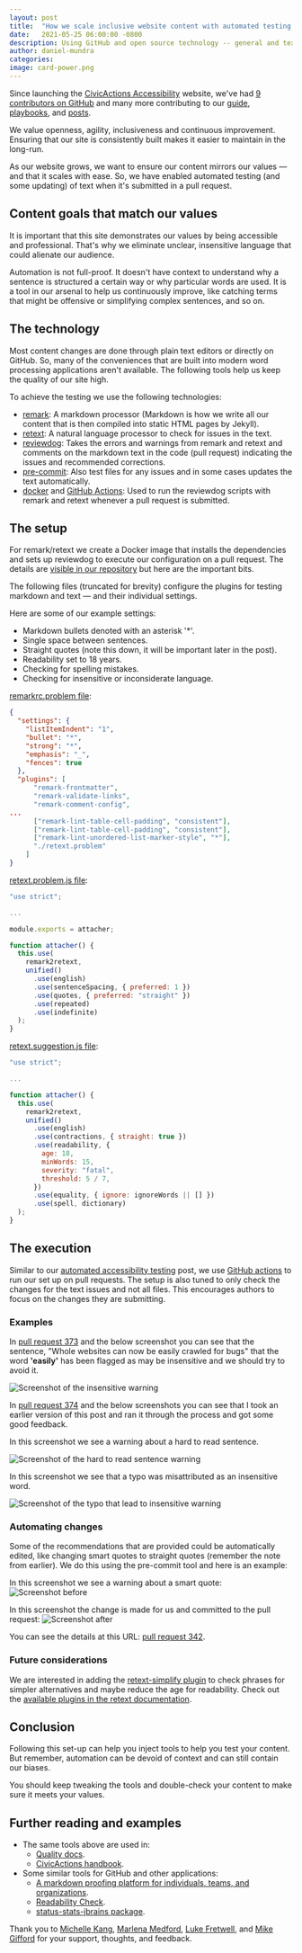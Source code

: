 ```yaml
---
layout: post
title:  "How we scale inclusive website content with automated testing and open source tools"
date:   2021-05-25 06:00:00 -0800
description: Using GitHub and open source technology -- general and text-specific -- we created a continuous text feedback mechanism to help ensure our content meets out standards.
author: daniel-mundra
categories: 
image: card-power.png
---
```


Since launching the [CivicActions Accessibility](https://accessibility.civicactions.com/) website, we've had [9 contributors on GitHub](https://github.com/CivicActions/accessibility) and many more contributing to our [guide](/guide), [playbooks](/playbook), and [posts](/news).

We value openness, agility, inclusiveness and continuous improvement. Ensuring that our site is consistently built makes it easier to maintain in the long-run.

As our website grows, we want to ensure our content mirrors our values — and that it scales with ease. So, we have enabled automated testing (and some updating) of text when it's submitted in a pull request.

## Content goals that match our values

It is important that this site demonstrates our values by being accessible and professional. That's why we eliminate unclear, insensitive language that could alienate our audience.

Automation is not full-proof. It doesn't have context to understand why a sentence is structured a certain way or why particular words are used. It is a tool in our arsenal to help us continuously improve, like catching terms that might be offensive or simplifying complex sentences, and so on.

## The technology

Most content changes are done through plain text editors or directly on GitHub. So, many of the conveniences that are built into modern word processing applications aren't available. The following tools help us keep the quality of our site high.

To achieve the testing we use the following technologies:
* [remark](https://github.com/remarkjs/remark): A markdown processor (Markdown is how we write all our content that is then compiled into static HTML pages by Jekyll).
* [retext](https://github.com/retextjs/retext): A natural language processor to check for issues in the text.
* [reviewdog](https://github.com/reviewdog/reviewdog): Takes the errors and warnings from remark and retext and comments on the markdown text in the code (pull request) indicating the issues and recommended corrections.
* [pre-commit](https://pre-commit.com/): Also test files for any issues and in some cases updates the text automatically.
* [docker](https://www.docker.com/) and [GitHub Actions](https://github.com/features/actions): Used to run the reviewdog scripts with remark and retext whenever a pull request is submitted.

## The setup

For remark/retext we create a Docker image that installs the dependencies and sets up reviewdog to execute our configuration on a pull request. The details are [visible in our repository](https://github.com/CivicActions/accessibility/tree/main/lint) but here are the important bits.

The following files (truncated for brevity) configure the plugins for testing markdown and text — and their individual settings. 

Here are some of our example settings:
* Markdown bullets denoted with an asterisk '*'.
* Single space between sentences.
* Straight quotes (note this down, it will be important later in the post).
* Readability set to 18 years.
* Checking for spelling mistakes.
* Checking for insensitive or inconsiderate language.

[remarkrc.problem file](https://github.com/CivicActions/accessibility/blob/main/lint/config/remarkrc.problem):
```json
{
  "settings": {
    "listItemIndent": "1",
    "bullet": "*",
    "strong": "*",
    "emphasis": "_",
    "fences": true
  },
  "plugins": [
      "remark-frontmatter",
      "remark-validate-links",
      "remark-comment-config",
...
      ["remark-lint-table-cell-padding", "consistent"],
      ["remark-lint-table-cell-padding", "consistent"],
      ["remark-lint-unordered-list-marker-style", "*"],
      "./retext.problem"
    ]
}
```

[retext.problem.js file](https://github.com/CivicActions/accessibility/blob/main/lint/config/retext.problem.js):
```javascript
"use strict";

...

module.exports = attacher;

function attacher() {
  this.use(
    remark2retext,
    unified()
      .use(english)
      .use(sentenceSpacing, { preferred: 1 })
      .use(quotes, { preferred: "straight" })
      .use(repeated)
      .use(indefinite)
  );
}
```

[retext.suggestion.js file](https://github.com/CivicActions/accessibility/blob/main/lint/config/retext.suggestion.js):
```javascript
"use strict";

...

function attacher() {
  this.use(
    remark2retext,
    unified()
      .use(english)
      .use(contractions, { straight: true })
      .use(readability, {
        age: 18,
        minWords: 15,
        severity: "fatal",
        threshold: 5 / 7,
      })
      .use(equality, { ignore: ignoreWords || [] })
      .use(spell, dictionary)
  );
}
```

## The execution

Similar to our [automated accessibility testing](/posts/automated-accessibility-testing-leveraging-github-actions-and-pa11y-ci-with-axe) post, we use [GitHub actions](https://github.com/CivicActions/accessibility/blob/main/.github/workflows/reviewdog.yml) to run our set up on pull requests. The setup is also tuned to only check the changes for the text issues and not all files. This encourages authors to focus on the changes they are submitting.

### Examples

In [pull request 373](https://github.com/CivicActions/accessibility/pull/373/files) and the below screenshot you can see that the sentence, "Whole websites can now be easily crawled for bugs" that the word **'easily'** has been flagged as may be insensitive and we should try to avoid it.

![Screenshot of the insensitive warning](/assets/img/insensitive-text-warning.png)

In [pull request 374](https://github.com/CivicActions/accessibility/pull/374/files) and the below screenshots you can see that I took an earlier version of this post and ran it through the process and got some good feedback.

In this screenshot we see a warning about a hard to read sentence.

![Screenshot of the hard to read sentence warning](/assets/img/hard-to-read-sentence-warning.png)

In this screenshot we see that a typo was misattributed as an insensitive word.

![Screenshot of the typo that lead to insensitive warning](/assets/img/typo-lead-to-insensitive-warning.png)

### Automating changes

Some of the recommendations that are provided could be automatically edited, like changing smart quotes to straight quotes (remember the note from earlier). We do this using the pre-commit tool and here is an example:

In this screenshot we see a warning about a smart quote:
![Screenshot before](/assets/img/smart-quote-warning.png)

In this screenshot the change is made for us and committed to the pull request:
![Screenshot after](/assets/img/smark-quote-fix.png)

You can see the details at this URL: [pull request 342](https://github.com/CivicActions/accessibility/pull/342).

### Future considerations

We are interested in adding the [retext-simplify plugin](https://github.com/retextjs/retext-simplify) to check phrases for simpler alternatives and maybe reduce the age for readability. Check out the [available plugins in the retext documentation](https://github.com/retextjs/retext/blob/main/doc/plugins.md).

## Conclusion

Following this set-up can help you inject tools to help you test your content. But remember, automation can be devoid of context and can still contain our biases. 

You should keep tweaking the tools and double-check your content to make sure it meets your values.

## Further reading and examples
* The same tools above are used in:
  * [Quality docs](https://github.com/sparkartgroup/quality-docs/).
  * [CivicActions handbook](https://github.com/CivicActions/handbook).
* Some similar tools for GitHub and other applications:
  * [A markdown proofing platform for individuals, teams, and organizations](https://github.com/ritterim/markdown-proofing).
  * [Readability Check](https://marketplace.visualstudio.com/items?itemName=jemcclin.readabilitycheck).
  * [status-stats-jbrains package](https://atom.io/packages/status-stats-jbrains).

Thank you to [Michelle Kang](/about/people/michelle-kang), [Marlena Medford](https://civicactions.com/team/marlena-medford), [Luke Fretwell](/about/people/luke-fretwell), and [Mike Gifford](/about/people/mike-gifford) for your support, thoughts, and feedback.

